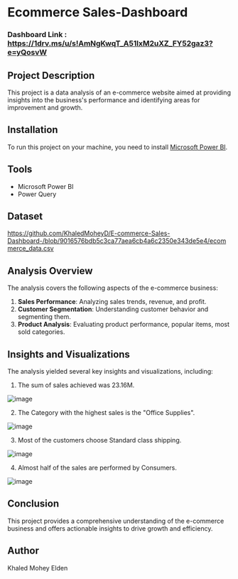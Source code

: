 # Ecommerce Sales-Dashboard

### Dashboard Link : https://1drv.ms/u/s!AmNgKwqT_A51lxM2uXZ_FY52gaz3?e=yQosvW

## Project Description

This project is a data analysis of an e-commerce website aimed at providing insights into the business's performance and identifying areas for improvement and growth.


## Installation

To run this project on your machine, you need to install [Microsoft Power BI](https://powerbi.microsoft.com/en-us/downloads/).

## Tools

- Microsoft Power BI
- Power Query

## Dataset

https://github.com/KhaledMoheyD/E-commerce-Sales-Dashboard-/blob/9016576bdb5c3ca77aea6cb4a6c2350e343de5e4/ecommerce_data.csv


## Analysis Overview

The analysis covers the following aspects of the e-commerce business:

1. **Sales Performance**: Analyzing sales trends, revenue, and profit.
2. **Customer Segmentation**: Understanding customer behavior and segmenting them.
3. **Product Analysis**: Evaluating product performance, popular items, most sold categories.


## Insights and Visualizations

The analysis yielded several key insights and visualizations, including:

1.  The sum of sales achieved was 23.16M.
 
   ![image](https://github.com/KhaledMoheyD/E-commerce-Sales-Dashboard-/assets/38184987/dfd6d854-14c7-4796-8352-8bb6a6cbcd8c)
   
2.  The Category with the highest sales is the "Office Supplies".
  
   ![image](https://github.com/KhaledMoheyD/E-commerce-Sales-Dashboard-/assets/38184987/a435b11b-9c59-4b40-b851-b8b8bb3055d0)

3. Most of the customers choose Standard class shipping.
 
  ![image](https://github.com/KhaledMoheyD/E-commerce-Sales-Dashboard-/assets/38184987/0539f338-b8cb-4198-a286-697be0675989)
   
4. Almost half of the sales are performed by Consumers.
   
  ![image](https://github.com/KhaledMoheyD/E-commerce-Sales-Dashboard-/assets/38184987/d7eac19d-2cad-473c-a7c9-8a511608ea74)


## Conclusion

This project provides a comprehensive understanding of the e-commerce business and offers actionable insights to drive growth and efficiency.

## Author

Khaled Mohey Elden

